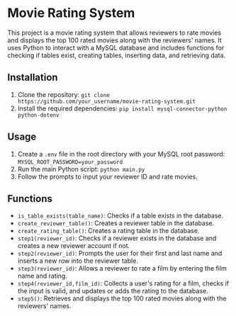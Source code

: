 # Movie Rating System

This project is a movie rating system that allows reviewers to rate movies and displays the top 100 rated movies along with the reviewers' names. It uses Python to interact with a MySQL database and includes functions for checking if tables exist, creating tables, inserting data, and retrieving data.

## Installation

1. Clone the repository: `git clone https://github.com/your_username/movie-rating-system.git`
2. Install the required dependencies: `pip install mysql-connector-python python-dotenv`

## Usage

1. Create a `.env` file in the root directory with your MySQL root password: `MYSQL_ROOT_PASSWORD=your_password`
2. Run the main Python script: `python main.py`
3. Follow the prompts to input your reviewer ID and rate movies.

## Functions

- `is_table_exists(table_name)`: Checks if a table exists in the database.
- `create_reviewer_table()`: Creates a reviewer table in the database.
- `create_rating_table()`: Creates a rating table in the database.
- `step1(reviewer_id)`: Checks if a reviewer exists in the database and creates a new reviewer account if not.
- `step2(reviewer_id)`: Prompts the user for their first and last name and inserts a new row into the reviewer table.
- `step3(reviewer_id)`: Allows a reviewer to rate a film by entering the film name and rating.
- `step4(reviewer_id,film_id)`: Collects a user's rating for a film, checks if the input is valid, and updates or adds the rating to the database.
- `step5()`: Retrieves and displays the top 100 rated movies along with the reviewers' names.


